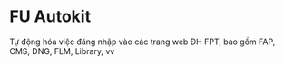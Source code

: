 # FU Autokit

Tự động hóa việc đăng nhập vào các trang web ĐH FPT, bao gồm FAP, CMS, DNG, FLM, Library, vv

